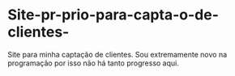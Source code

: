 # Site-pr-prio-para-capta-o-de-clientes-
Site para minha captação de clientes. Sou extremamente novo na programação por isso não há tanto progresso aqui.

